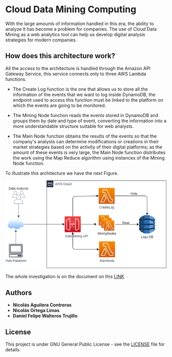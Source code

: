 # Cloud Data Mining Computing

With the large amounts of information handled in this era, the ability to analyze it has become a problem for companies.
The use of Cloud Data Mining as a web analytics tool can help us develop digital analysis strategies for modern companies.

## How does this architecture work? 
All the access to the architecture is handled through the Amazon API Gateway Service, this service connects only to three AWS Lambda functions.

* The Create Log function is the one that allows us to store all the information of the events that we want to log inside DynamoDB, the endpoint used to access this function must be linked to the platform on which the events are going to be monitored.

* The Mining Node function reads the events stored in DynamoDB and groups them by date and type of event, converting the information into a more understandable structure suitable for web analysts.

* The Main Node function obtains the results of the events so that the company's analysts can determine modifications or creations in their market strategies based on the activity of their digital platforms; as the amount of these events is very large, the Main Node function distributes the work using the Map Reduce algorithm using instances of the Mining Node function.

To illustrate this architecture we have the next Figure.

![img1](img/arq.PNG)

The whole investigation is on the document on this [LINK](/Paper.pdf)

## Authors

* **Nicolás Aguilera Contreras** 
* **Nicolás Ortega Limas**
* **Daniel Felipe Walteros Trujillo**

## License

This project is under GNU General Public License - see the [LICENSE](LICENSE) file for details.
